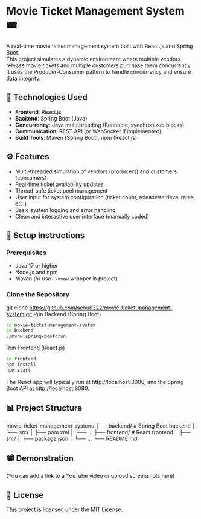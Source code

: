 # Movie Ticket Management System 🎟️

A real-time movie ticket management system built with React.js and Spring Boot.  
This project simulates a dynamic environment where multiple vendors release movie tickets and multiple customers purchase them concurrently. It uses the Producer-Consumer pattern to handle concurrency and ensure data integrity.

## 🚀 Technologies Used
- **Frontend**: React.js
- **Backend**: Spring Boot (Java)
- **Concurrency**: Java multithreading (Runnable, synchronized blocks)
- **Communication**: REST API (or WebSocket if implemented)
- **Build Tools**: Maven (Spring Boot), npm (React.js)

## ⚙️ Features
- Multi-threaded simulation of vendors (producers) and customers (consumers)
- Real-time ticket availability updates
- Thread-safe ticket pool management
- User input for system configuration (ticket count, release/retrieval rates, etc.)
- Basic system logging and error handling
- Clean and interactive user interface (manually coded)

## 🔧 Setup Instructions

### Prerequisites
- Java 17 or higher
- Node.js and npm
- Maven (or use `./mvnw` wrapper in project)

### Clone the Repository
git clone https://github.com/senuri222/movie-ticket-management-system.git
Run Backend (Spring Boot)
```bash
cd movie-ticket-management-system
cd backend
./mvnw spring-boot:run
```
Run Frontend (React.js)
```bash
cd frontend
npm install
npm start
```
The React app will typically run at http://localhost:3000, and the Spring Boot API at http://localhost:8080.

## 📊 Project Structure

movie-ticket-management-system/
├── backend/         # Spring Boot backend
│   ├── src/
│   ├── pom.xml
│   └── ...
├── frontend/        # React frontend
│   ├── src/
│   ├── package.json
│   └── ...
└── README.md

## 📽️ Demonstration
(You can add a link to a YouTube video or upload screenshots here)

## 📄 License
This project is licensed under the MIT License.